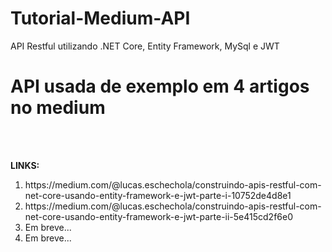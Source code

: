 # Tutorial-Medium-API
API Restful utilizando .NET Core, Entity Framework, MySql e JWT<br>

<h1> API usada de exemplo em 4 artigos no medium </h1>

<br><br>

<strong>LINKS:</strong>

<ol>
  <li>https://medium.com/@lucas.eschechola/construindo-apis-restful-com-net-core-usando-entity-framework-e-jwt-parte-i-10752de4d8e1</li>
  <li>https://medium.com/@lucas.eschechola/construindo-apis-restful-com-net-core-usando-entity-framework-e-jwt-parte-ii-5e415cd2f6e0</li>
  <li>Em breve...</li>
  <li>Em breve...</li>
</ol>
